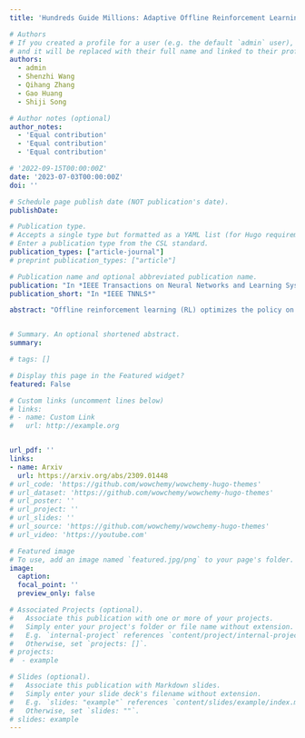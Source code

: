 ```yaml
---
title: 'Hundreds Guide Millions: Adaptive Offline Reinforcement Learning with Expert Guidance'

# Authors
# If you created a profile for a user (e.g. the default `admin` user), write the username (folder name) here
# and it will be replaced with their full name and linked to their profile.
authors:
  - admin
  - Shenzhi Wang
  - Qihang Zhang
  - Gao Huang
  - Shiji Song

# Author notes (optional)
author_notes:
  - 'Equal contribution'
  - 'Equal contribution'
  - 'Equal contribution'

# '2022-09-15T00:00:00Z'
date: '2023-07-03T00:00:00Z'
doi: ''

# Schedule page publish date (NOT publication's date).
publishDate: 

# Publication type.
# Accepts a single type but formatted as a YAML list (for Hugo requirements).
# Enter a publication type from the CSL standard.
publication_types: ["article-journal"]
# preprint publication_types: ["article"]

# Publication name and optional abbreviated publication name.
publication: "In *IEEE Transactions on Neural Networks and Learning Systems*"
publication_short: "In *IEEE TNNLS*"

abstract: "Offline reinforcement learning (RL) optimizes the policy on a previously collected dataset without any interactions with the environment, yet usually suffers from the distributional shift problem. To mitigate this issue, a typical solution is to impose a policy constraint on a policy improvement objective. However, existing methods generally adopt a “one-size-fits-all” practice, *i.e.*, keeping only a single improvement-constraint balance for all the samples in a mini-batch or even the entire offline dataset. In this work, we argue that different samples should be treated with different policy constraint intensities. Based on this idea, a novel plug-in approach named Guided Offline RL (GORL) is proposed. GORL employs a guiding network, along with only a few expert demonstrations, to adaptively determine the relative importance of the policy improvement and policy constraint for every sample. We theoretically prove that the guidance provided by our method is rational and near-optimal. Extensive experiments on various environments suggest that GORL can be easily installed on most offline RL algorithms with statistically significant performance improvements."


# Summary. An optional shortened abstract.
summary: 

# tags: []

# Display this page in the Featured widget?
featured: False

# Custom links (uncomment lines below)
# links:
# - name: Custom Link
#   url: http://example.org


url_pdf: ''
links:
- name: Arxiv
  url: https://arxiv.org/abs/2309.01448
# url_code: 'https://github.com/wowchemy/wowchemy-hugo-themes'
# url_dataset: 'https://github.com/wowchemy/wowchemy-hugo-themes'
# url_poster: ''
# url_project: ''
# url_slides: ''
# url_source: 'https://github.com/wowchemy/wowchemy-hugo-themes'
# url_video: 'https://youtube.com'

# Featured image
# To use, add an image named `featured.jpg/png` to your page's folder.
image:
  caption:
  focal_point: ''
  preview_only: false

# Associated Projects (optional).
#   Associate this publication with one or more of your projects.
#   Simply enter your project's folder or file name without extension.
#   E.g. `internal-project` references `content/project/internal-project/index.md`.
#   Otherwise, set `projects: []`.
# projects:
#  - example

# Slides (optional).
#   Associate this publication with Markdown slides.
#   Simply enter your slide deck's filename without extension.
#   E.g. `slides: "example"` references `content/slides/example/index.md`.
#   Otherwise, set `slides: ""`.
# slides: example
---
```

